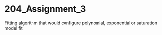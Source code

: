 # 204_Assignment_3
 Fitting algorithm that would configure polynomial, exponential or saturation model fit
